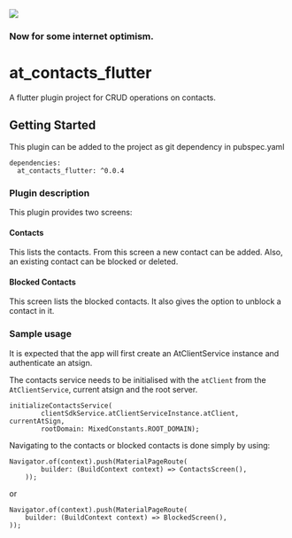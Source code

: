 <img src="https://atsign.dev/assets/img/@developersmall.png?sanitize=true">

### Now for some internet optimism.

# at_contacts_flutter

A flutter plugin project for CRUD operations on contacts.

## Getting Started

This plugin can be added to the project as git dependency in pubspec.yaml

```
dependencies:
  at_contacts_flutter: ^0.0.4
```

### Plugin description
This plugin provides two screens:
#### Contacts
This lists the contacts. From this screen a new contact can be added. Also, an existing contact can be blocked or deleted.
#### Blocked Contacts
This screen lists the blocked contacts. It also gives the option to unblock a contact in it.

### Sample usage
It is expected that the app will first create an AtClientService instance and authenticate an atsign.

The contacts service needs to be initialised with the `atClient` from the `AtClientService`, current atsign and the root server.

```
initializeContactsService(
        clientSdkService.atClientServiceInstance.atClient, currentAtSign,
        rootDomain: MixedConstants.ROOT_DOMAIN);
```

Navigating to the contacts or blocked contacts is done simply by using:
```
Navigator.of(context).push(MaterialPageRoute(
        builder: (BuildContext context) => ContactsScreen(),
    ));
```
or
```
Navigator.of(context).push(MaterialPageRoute(
    builder: (BuildContext context) => BlockedScreen(),
));
```